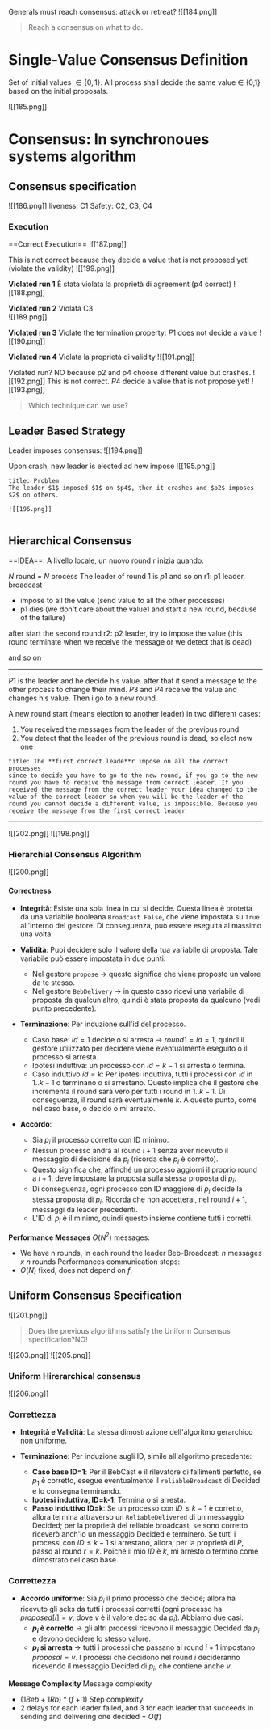 Generals must reach consensus: attack or retreat?
![[184.png]]

>Reach a consensus on what to do. 
# Single-Value Consensus Definition
Set of initial values $\in \{0,1\}$.
All process shall decide the same value ∈ {0,1} based on the initial proposals.

![[185.png]]

# Consensus: In synchronoues systems algorithm

## Consensus specification
![[186.png]]
liveness: C1
Safety: C2, C3, C4
### Execution 
==Correct Execution==
![[187.png]]

This is not correct because they decide a value that is not proposed yet! (violate the validity)
![[199.png]]

**Violated run 1**
È stata violata la proprietà di agreement (p4 correct)
![[188.png]]

**Violated run 2**
Violata C3  
![[189.png]]

**Violated run 3**
Violate the termination property: $P1$ does not decide a value
![[190.png]]

**Violated run 4**
Violata la proprietà di validity
![[191.png]]

Violated run? NO because p2 and p4 choose different value but crashes.
![[192.png]]
This is not correct. $P4$ decide a value that is not propose yet!
![[193.png]]

>Which technique can we use?

## Leader Based Strategy
Leader imposes consensus:
![[194.png]]

Upon crash, new leader is elected ad new impose
![[195.png]]

```ad-danger
title: Problem
The leader $1$ imposed $1$ on $p4$, then it crashes and $p2$ imposes $2$ on others.

![[196.png]]


```


## Hierarchical Consensus
==IDEA==: A livello locale, un nuovo round r inizia quando: 


$N$ round = $N$ process
The leader of round $1$ is $p1$ and so on
r1: p1 leader, broadcast
- impose to all the value (send value to all the other processes)
- p1 dies (we don't care about the value1 and start a new round, because of the failure)

after start the second round
r2: p2 leader, try to impose the value (this round terminate when we receive the message or we detect that is dead)
 
 and so on

----
$P1$ is the leader and he decide his value. after that it send a message to the other process to change their mind.
$P3$ and $P4$ receive the value and changes his value. Then i go to a new round.

A new round start (means election to another leader) in two different cases:
1. You received the messages from the leader of the previous round 
2. You detect that the leader of the previous round is dead, so elect new one

```ad-important
title: The **first correct leade**r impose on all the correct processes
since to decide you have to go to the new round, if you go to the new round you have to receive the message from correct leader. If you received the message from the correct leader your idea changed to the value of the correct leader so when you will be the leader of the round you cannot decide a different value, is impossible. Because you receive the message from the first correct leader

```

----

![[202.png]]
![[198.png]]

### Hierarchial Consensus Algorithm
![[200.png]]

#### Correctness
- **Integrità**: Esiste una sola linea in cui si decide. Questa linea è protetta da una variabile booleana `Broadcast False`, che viene impostata su `True` all'interno del gestore. Di conseguenza, può essere eseguita al massimo una volta.

- **Validità**: Puoi decidere solo il valore della tua variabile di proposta. Tale variabile può essere impostata in due punti:  
	- Nel gestore `propose` -> questo significa che viene proposto un valore da te stesso.  
	- Nel gestore `BebDelivery` -> in questo caso ricevi una variabile di proposta da qualcun altro, quindi è stata proposta da qualcuno (vedi punto precedente).  

- **Terminazione**: Per induzione sull'id del processo.  
	- Caso base: $id=1$ decide o si arresta -> $round 1=id=1$, quindi il gestore utilizzato per decidere viene eventualmente eseguito o il processo si arresta.  
	- Ipotesi induttiva: un processo con $id=k-1$ si arresta o termina.  
	- Caso induttivo $id=k$: Per ipotesi induttiva, tutti i processi con $id$ in $1..k-1$ o terminano o si arrestano. Questo implica che il gestore che incrementa il round sarà vero per tutti i round in $1..k-1$. Di conseguenza, il round sarà eventualmente $k$. A questo punto, come nel caso base, o decido o mi arresto.  

- **Accordo**:  
	- Sia $p_i$ il processo corretto con ID minimo.  
	- Nessun processo andrà al round $i+1$ senza aver ricevuto il messaggio di decisione da $p_i$ (ricorda che $p_i$ è corretto).  
	- Questo significa che, affinché un processo aggiorni il proprio round a $i+1$, deve impostare la proposta sulla stessa proposta di $p_i$.  
	- Di conseguenza, ogni processo con ID maggiore di $p_i$ decide la stessa proposta di $p_i$. Ricorda che non accetterai, nel round $i+1$, messaggi da leader precedenti.  
	- L'ID di $p_i$ è il minimo, quindi questo insieme contiene tutti i corretti.  


**Performance Messages**
$O(N^2)$ messages: 
- We have n rounds, in each round the leader Beb-Broadcast: $n$ messages $x$ $n$ rounds Performances communication steps: 
- $O(N)$ fixed, does not depend on $f$.


## Uniform Consensus Specification 
![[201.png]]

>Does the previous algorithms satisfy the Uniform Consensus specification?NO!

![[203.png]]
![[205.png]]

### Uniform Hirerarchical consensus
![[206.png]]

### Correttezza  

- **Integrità e Validità**: La stessa dimostrazione dell'algoritmo gerarchico non uniforme.  

- **Terminazione**: Per induzione sugli ID, simile all'algoritmo precedente:  
	- **Caso base ID=1**: Per il BebCast e il rilevatore di fallimenti perfetto, se $p_1$ è corretto, esegue eventualmente il `reliableBroadcast` di Decided e lo consegna terminando.  
	- **Ipotesi induttiva, ID=k-1**: Termina o si arresta.  
	- **Passo induttivo ID=k**: Se un processo con $ID \leq k-1$ è corretto, allora termina attraverso un `ReliableDelivered` di un messaggio Decided; per la proprietà del reliable broadcast, se sono corretto riceverò anch'io un messaggio Decided e terminerò. Se tutti i processi con $ID \leq k-1$ si arrestano, allora, per la proprietà di $P$, passo al round $r=k$. Poiché il mio $ID$ è $k$, mi arresto o termino come dimostrato nel caso base.  

### Correttezza  

- **Accordo uniforme**: Sia $p_i$ il primo processo che decide; allora ha ricevuto gli acks da tutti i processi corretti (ogni processo ha $proposed[i]=v$, dove $v$ è il valore deciso da $p_i$). Abbiamo due casi:  
	- **$p_i$ è corretto** -> gli altri processi ricevono il messaggio Decided da $p_i$ e devono decidere lo stesso valore.  
	- **$p_i$ si arresta** -> tutti i processi che passano al round $i+1$ impostano $proposal=v$. I processi che decidono nel round $i$ decideranno ricevendo il messaggio Decided di $p_i$, che contiene anche $v$.  

**Message Complexity**
Message complexity 
- $(1Beb + 1 Rb)*(f+1)$
Step complexity 
- $2$ delays for each leader failed, and $3$ for each leader that succeeds in sending and delivering one decided = $O(f)$